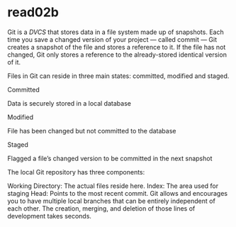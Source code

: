 # read02b
  Git is a *DVCS* that stores data in a file system made up of snapshots. Each time you save a changed version of your project — called commit — Git creates a snapshot of the file and stores a reference to it. If the file has not changed, Git only stores a reference to the already-stored identical version of it.

Files in Git can reside in three main states: committed, modified and staged.

Committed

Data is securely stored in a local database

Modified

File has been changed but not committed to the database

Staged

Flagged a file’s changed version to be committed in the next snapshot

The local Git repository has three components:

Working Directory: The actual files reside here.
Index: The area used for staging
Head: Points to the most recent commit.
Git allows and encourages you to have multiple local branches that can be entirely independent of each other. The creation, merging, and deletion of those lines of development takes seconds.
